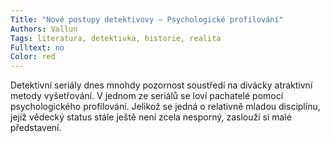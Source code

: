 ```yaml
---
Title: "Nové postupy detektivovy – Psychologické profilování"
Authors: Vallun
Tags: literatura, detektivka, historie, realita
Fulltext: no
Color: red
---
```

Detektivní seriály dnes mnohdy pozornost
soustředí na divácky atraktivní metody
vyšetřování. V jednom ze seriálů se loví
pachatelé pomocí psychologického profilování.
Jelikož se jedná o relativně mladou
disciplínu, jejíž vědecký status stále
ještě není zcela nesporný, zaslouží si malé
představení.